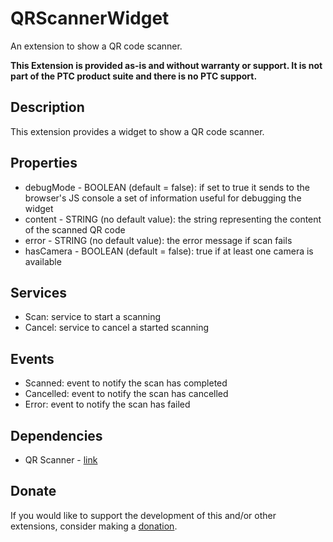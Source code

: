 # QRScannerWidget
An extension to show a QR code scanner.

**This Extension is provided as-is and without warranty or support. It is not part of the PTC product suite and there is no PTC support.**

## Description
This extension provides a widget to show a QR code scanner.

## Properties
- debugMode - BOOLEAN (default = false): if set to true it sends to the browser's JS console a set of information useful for debugging the widget
- content - STRING (no default value): the string representing the content of the scanned QR code
- error - STRING (no default value): the error message if scan fails
- hasCamera - BOOLEAN (default = false): true if at least one camera is available

## Services
- Scan: service to start a scanning
- Cancel: service to cancel a started scanning

## Events
- Scanned: event to notify the scan has completed
- Cancelled: event to notify the scan has cancelled
- Error: event to notify the scan has failed

## Dependencies
- QR Scanner - [link](https://github.com/nimiq/qr-scanner)

## Donate
If you would like to support the development of this and/or other extensions, consider making a [donation](https://www.paypal.com/donate/?business=HCDX9BAEYDF4C&no_recurring=0&currency_code=EUR).
